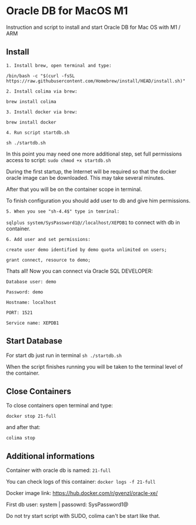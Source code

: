 
# Oracle DB for MacOS M1

Instruction and script to install and start Oracle DB for Mac OS with M1 / ARM



## Install
    1. Install brew, open terminal and type:
`/bin/bash -c "$(curl -fsSL https://raw.githubusercontent.com/Homebrew/install/HEAD/install.sh)"`

    2. Install colima via brew:
`brew install colima`

    3. Install docker via brew:
`brew install docker`

    4. Run script startdb.sh
`sh ./startdb.sh`

In this point you may need one more additional step, set full permissions access to script:
`sudo chmod +x startdb.sh`

During the first startup, the Internet will be required so that the docker oracle image can be downloaded. This may take several minutes.

After that you will be on the container scope in terminal.

To finish configuration you should add user to db and give him permissions.

    5. When you see "sh-4.4$" type in temrinal:
`sqlplus system/SysPassword1@//localhost/XEPDB1` to connect with db in container.

    6. Add user and set permissions:
`create user demo identified by demo quota unlimited on users;`

`grant connect, resource to demo;`

Thats all!
Now you can connect via Oracle SQL DEVELOPER:

`Database user: demo`

`Password: demo`

`Hostname: localhost`

`PORT: 1521`

`Service name: XEPDB1`




## Start Database
For start db just run in terminal
`sh ./startdb.sh`

When the script finishes running you will be taken to the terminal level of the container.
## Close Containers
To close containers open terminal and type:

`docker stop 21-full`

and after that:

`colima stop`

## Additional informations
Container with oracle db is named: `21-full`

You can check logs of this container: `docker logs -f 21-full`

Docker image link: https://hub.docker.com/r/gvenzl/oracle-xe/

First db user: system  | passowrd: SysPassword1@

Do not try start script with SUDO, colima can't be start like that.
